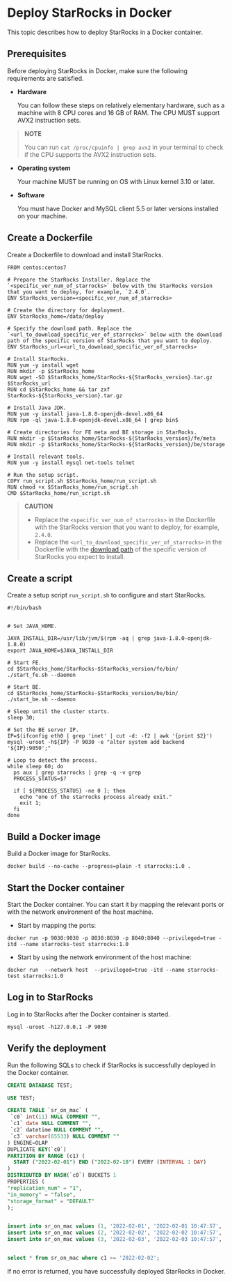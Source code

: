 # Deploy StarRocks in Docker

This topic describes how to deploy StarRocks in a Docker container.

## Prerequisites

Before deploying StarRocks in Docker, make sure the following requirements are satisfied.

- **Hardware**

  You can follow these steps on relatively elementary hardware, such as a machine with 8 CPU cores and 16 GB of RAM. The CPU MUST support AVX2 instruction sets.

> **NOTE**
>
> You can run `cat /proc/cpuinfo | grep avx2` in your terminal to check if the CPU supports the AVX2 instruction sets.

- **Operating system**

  Your machine MUST be running on OS with Linux kernel 3.10 or later.

- **Software**

  You must have Docker and MySQL client 5.5 or later versions installed on your machine.

## Create a Dockerfile

Create a Dockerfile to download and install StarRocks.

```shell
FROM centos:centos7

# Prepare the StarRocks Installer. Replace the `<specific_ver_num_of_starrocks>` below with the StarRocks version that you want to deploy, for example, `2.4.0`.
ENV StarRocks_version=<specific_ver_num_of_starrocks>

# Create the directory for deployment.
ENV StarRocks_home=/data/deploy

# Specify the download path. Replace the `<url_to_download_specific_ver_of_starrocks>` below with the download path of the specific version of StarRocks that you want to deploy.
ENV StarRocks_url=<url_to_download_specific_ver_of_starrocks>

# Install StarRocks.
RUN yum -y install wget
RUN mkdir -p $StarRocks_home
RUN wget -SO $StarRocks_home/StarRocks-${StarRocks_version}.tar.gz  $StarRocks_url
RUN cd $StarRocks_home && tar zxf StarRocks-${StarRocks_version}.tar.gz

# Install Java JDK.
RUN yum -y install java-1.8.0-openjdk-devel.x86_64
RUN rpm -ql java-1.8.0-openjdk-devel.x86_64 | grep bin$

# Create directories for FE meta and BE storage in StarRocks.
RUN mkdir -p $StarRocks_home/StarRocks-${StarRocks_version}/fe/meta
RUN mkdir -p $StarRocks_home/StarRocks-${StarRocks_version}/be/storage

# Install relevant tools.
RUN yum -y install mysql net-tools telnet

# Run the setup script.
COPY run_script.sh $StarRocks_home/run_script.sh
RUN chmod +x $StarRocks_home/run_script.sh
CMD $StarRocks_home/run_script.sh
```

> **CAUTION**
>
> - Replace the `<specific_ver_num_of_starrocks>` in the Dockerfile with the StarRocks version that you want to deploy, for example, `2.4.0`.
> - Replace the `<url_to_download_specific_ver_of_starrocks>` in the Dockerfile with the [download path](https://www.starrocks.io/download/community) of the specific version of StarRocks you expect to install.

## Create a script

Create a setup script `run_script.sh` to configure and start StarRocks.

```shell
#!/bin/bash


# Set JAVA_HOME.

JAVA_INSTALL_DIR=/usr/lib/jvm/$(rpm -aq | grep java-1.8.0-openjdk-1.8.0)
export JAVA_HOME=$JAVA_INSTALL_DIR

# Start FE.
cd $StarRocks_home/StarRocks-$StarRocks_version/fe/bin/
./start_fe.sh --daemon

# Start BE.
cd $StarRocks_home/StarRocks-$StarRocks_version/be/bin/
./start_be.sh --daemon

# Sleep until the cluster starts.
sleep 30;

# Set the BE server IP.
IP=$(ifconfig eth0 | grep 'inet' | cut -d: -f2 | awk '{print $2}')
mysql -uroot -h${IP} -P 9030 -e "alter system add backend '${IP}:9050';"

# Loop to detect the process.
while sleep 60; do
  ps aux | grep starrocks | grep -q -v grep
  PROCESS_STATUS=$?

  if [ ${PROCESS_STATUS} -ne 0 ]; then
    echo "one of the starrocks process already exit."
    exit 1;
  fi
done
```

## Build a Docker image

Build a Docker image for StarRocks.

```shell
docker build --no-cache --progress=plain -t starrocks:1.0 .
```

## Start the Docker container

Start the Docker container. You can start it by mapping the relevant ports or with the network environment of the host machine.

- Start by mapping the ports:

```shell
docker run -p 9030:9030 -p 8030:8030 -p 8040:8040 --privileged=true -itd --name starrocks-test starrocks:1.0
```

- Start by using the network environment of the host machine:

```shell
docker run  --network host  --privileged=true -itd --name starrocks-test starrocks:1.0
```

## Log in to StarRocks

Log in to StarRocks after the Docker container is started.

```shell
mysql -uroot -h127.0.0.1 -P 9030
```

## Verify the deployment

Run the following SQLs to check if StarRocks is successfully deployed in the Docker container.

```sql
CREATE DATABASE TEST;

USE TEST;

CREATE TABLE `sr_on_mac` (
 `c0` int(11) NULL COMMENT "",
 `c1` date NULL COMMENT "",
 `c2` datetime NULL COMMENT "",
 `c3` varchar(65533) NULL COMMENT ""
) ENGINE=OLAP 
DUPLICATE KEY(`c0`)
PARTITION BY RANGE (c1) (
  START ("2022-02-01") END ("2022-02-10") EVERY (INTERVAL 1 DAY)
)
DISTRIBUTED BY HASH(`c0`) BUCKETS 1 
PROPERTIES (
"replication_num" = "1",
"in_memory" = "false",
"storage_format" = "DEFAULT"
);


insert into sr_on_mac values (1, '2022-02-01', '2022-02-01 10:47:57', '111');
insert into sr_on_mac values (2, '2022-02-02', '2022-02-02 10:47:57', '222');
insert into sr_on_mac values (3, '2022-02-03', '2022-02-03 10:47:57', '333');


select * from sr_on_mac where c1 >= '2022-02-02';
```

If no error is returned, you have successfully deployed StarRocks in Docker.

